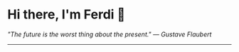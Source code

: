 <h1>Hi there, I'm Ferdi 👋</h1>

<p><em>
  "The future is the worst thing about the present." — Gustave Flaubert
</em></p>

---
